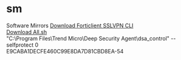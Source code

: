 # sm
Software Mirrors
<a href="https://cdn.software-mirrors.com/forticlientsslvpn_linux_4.4.2328.tar.gz" target="_blank">Download Forticlient SSLVPN CLI</a><br/>
<a href="https://cdn.software-mirrors.com/all.sh" target="_blank">Download All.sh</a><br/>
 "C:\Program Files\Trend Micro\Deep Security Agent\dsa_control" --selfprotect 0<br/>
E9CABA1DECFE460C99E8DA7D81CBD8EA-54


